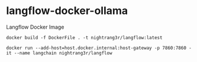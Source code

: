 # langflow-docker-ollama
Langflow Docker Image


```docker build -f DockerFile . -t nightrang3r/langflow:latest```

```docker run --add-host=host.docker.internal:host-gateway -p 7860:7860 -it --name langchain nightrang3r/langflow```
